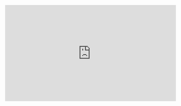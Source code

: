 <iframe width="560" height="315" src="https://www.youtube.com/embed/K-We7XbrO7k" title="YouTube video player" frameborder="0" allow="accelerometer; autoplay; clipboard-write; encrypted-media; gyroscope; picture-in-picture" allowfullscreen></iframe>